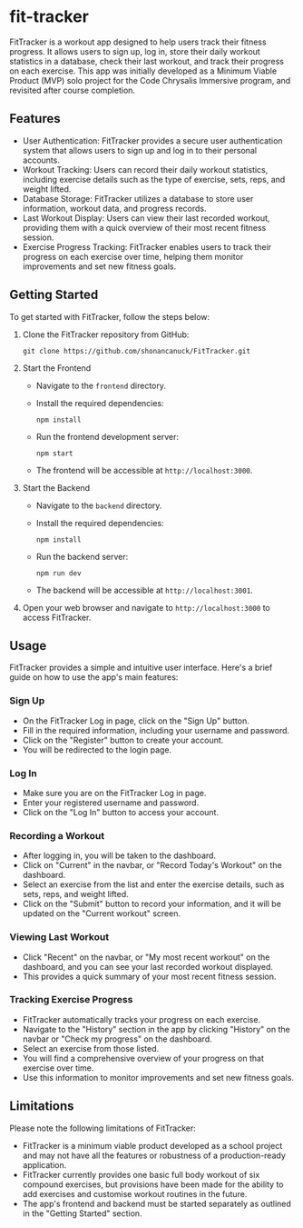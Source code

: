 # fit-tracker

FitTracker is a workout app designed to help users track their fitness progress. It allows users to sign up, log in, store their daily workout statistics in a database, check their last workout, and track their progress on each exercise. This app was initially developed as a Minimum Viable Product (MVP) solo project for the Code Chrysalis Immersive program, and revisited after course completion.

## Features

- User Authentication: FitTracker provides a secure user authentication system that allows users to sign up and log in to their personal accounts.
- Workout Tracking: Users can record their daily workout statistics, including exercise details such as the type of exercise, sets, reps, and weight lifted.
- Database Storage: FitTracker utilizes a database to store user information, workout data, and progress records.
- Last Workout Display: Users can view their last recorded workout, providing them with a quick overview of their most recent fitness session.
- Exercise Progress Tracking: FitTracker enables users to track their progress on each exercise over time, helping them monitor improvements and set new fitness goals.

## Getting Started

To get started with FitTracker, follow the steps below:

1. Clone the FitTracker repository from GitHub:

   ```
   git clone https://github.com/shonancanuck/FitTracker.git
   ```

2. Start the Frontend

   - Navigate to the `frontend` directory.
   - Install the required dependencies:

     ```
     npm install
     ```

   - Run the frontend development server:

     ```
     npm start
     ```

   - The frontend will be accessible at `http://localhost:3000`.

3. Start the Backend

   - Navigate to the `backend` directory.
   - Install the required dependencies:

     ```
     npm install
     ```

   - Run the backend server:

     ```
     npm run dev
     ```

   - The backend will be accessible at `http://localhost:3001`.

4. Open your web browser and navigate to `http://localhost:3000` to access FitTracker.

## Usage

FitTracker provides a simple and intuitive user interface. Here's a brief guide on how to use the app's main features:

### Sign Up

- On the FitTracker Log in page, click on the "Sign Up" button.
- Fill in the required information, including your username and password.
- Click on the "Register" button to create your account.
- You will be redirected to the login page.

### Log In

- Make sure you are on the FitTracker Log in page.
- Enter your registered username and password.
- Click on the "Log In" button to access your account.

### Recording a Workout

- After logging in, you will be taken to the dashboard.
- Click on "Current" in the navbar, or "Record Today's Workout" on the dashboard.
- Select an exercise from the list and enter the exercise details, such as sets, reps, and weight lifted.
- Click on the "Submit" button to record your information, and it will be updated on the "Current workout" screen.

### Viewing Last Workout

- Click "Recent" on the navbar, or "My most recent workout" on the dashboard, and you can see your last recorded workout displayed.
- This provides a quick summary of your most recent fitness session.

### Tracking Exercise Progress

- FitTracker automatically tracks your progress on each exercise.
- Navigate to the "History" section in the app by clicking "History" on the navbar or "Check my progress" on the dashboard.
- Select an exercise from those listed.
- You will find a comprehensive overview of your progress on that exercise over time.
- Use this information to monitor improvements and set new fitness goals.

## Limitations

Please note the following limitations of FitTracker:

- FitTracker is a minimum viable product developed as a school project and may not have all the features or robustness of a production-ready application.
- FitTracker currently provides one basic full body workout of six compound exercises, but provisions have been made for the ability to add exercises and customise workout routines in the future.
- The app's frontend and backend must be started separately as outlined in the "Getting Started" section.
